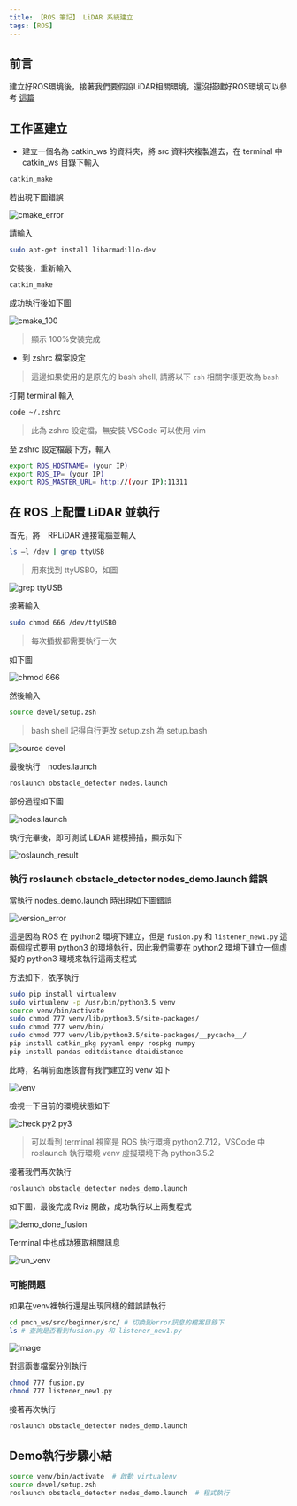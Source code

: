 ```yaml
---
title: 【ROS 筆記】 LiDAR 系統建立
tags: [ROS]
---
```


## 前言

建立好ROS環境後，接著我們要假設LiDAR相關環境，還沒搭建好ROS環境可以參考 [這篇](https://joechang0113.github.io//2019/12/23/Ubuntu-build-ROS/)

## 工作區建立

* 建立一個名為 catkin_ws 的資料夾，將 src 資料夾複製進去，在 terminal 中 catkin_ws 目錄下輸入

``` bash
catkin_make
```

若出現下圖錯誤

![cmake_error](https://i.imgur.com/kXS3SIN.png)

請輸入

``` bash
sudo apt-get install libarmadillo-dev
```

安裝後，重新輸入

``` bash
catkin_make
```

成功執行後如下圖

![cmake_100](https://i.imgur.com/jQ1GHTc.png)

> 顯示 100%安裝完成

* 到 zshrc 檔案設定

> 這邊如果使用的是原先的 bash shell, 請將以下 `zsh` 相關字樣更改為 `bash`

打開 terminal 輸入

``` bash
code ~/.zshrc
```

> 此為 zshrc 設定檔，無安裝 VSCode 可以使用 vim

至 zshrc 設定檔最下方，輸入

``` bash
export ROS_HOSTNAME= (your IP)
export ROS_IP= (your IP)
export ROS_MASTER_URL= http://(your IP):11311
```

## 在 ROS 上配置 LiDAR 並執行

首先，將　RPLiDAR 連接電腦並輸入

``` bash
ls –l /dev | grep ttyUSB
```

> 用來找到 ttyUSB0，如圖

![grep ttyUSB](https://i.imgur.com/Ytptgw3.png)

接著輸入

``` bash
sudo chmod 666 /dev/ttyUSB0
```

> 每次插拔都需要執行一次

如下圖

![chmod 666](https://i.imgur.com/aulBvmC.png)

然後輸入

``` bash
source devel/setup.zsh
```

> bash shell 記得自行更改 setup.zsh 為 setup.bash

![source devel](https://i.imgur.com/XYW8PD8.png)

最後執行　nodes.launch

``` bash
roslaunch obstacle_detector nodes.launch
```

部份過程如下圖

![nodes.launch](https://i.imgur.com/5cpN082.png)

執行完畢後，即可測試 LiDAR 建模掃描，顯示如下

![roslaunch_result](https://i.imgur.com/f3eW1hy.png)

### 執行 roslaunch obstacle_detector nodes_demo.launch 錯誤

當執行 nodes_demo.launch 時出現如下圖錯誤

![version_error](https://i.imgur.com/ePn8RvM.jpg)

這是因為 ROS 在 python2 環境下建立，但是 `fusion.py` 和 `listener_new1.py` 這兩個程式要用 python3 的環境執行，因此我們需要在 python2 環境下建立一個虛擬的 python3 環境來執行這兩支程式

方法如下，依序執行

``` bash
sudo pip install virtualenv
sudo virtualenv -p /usr/bin/python3.5 venv
source venv/bin/activate
sudo chmod 777 venv/lib/python3.5/site-packages/
sudo chmod 777 venv/bin/
sudo chmod 777 venv/lib/python3.5/site-packages/__pycache__/
pip install catkin_pkg pyyaml empy rospkg numpy
pip install pandas editdistance dtaidistance
```

此時，名稱前面應該會有我們建立的 venv 如下

![venv](https://i.imgur.com/BKg0PFK.png)

檢視一下目前的環境狀態如下

![check py2 py3](https://i.imgur.com/3jHWBGc.jpg)

> 可以看到 terminal 視窗是 ROS 執行環境 python2.7.12，VSCode 中 roslaunch 執行環境 venv 虛擬環境下為 python3.5.2

接著我們再次執行

``` bash
roslaunch obstacle_detector nodes_demo.launch
```

如下圖，最後完成 Rviz 開啟，成功執行以上兩隻程式

![demo_done_fusion](https://i.imgur.com/bKPrG40.png)

Terminal 中也成功獲取相關訊息

![run_venv](https://i.imgur.com/MvKcFnC.png)

### 可能問題

如果在venv裡執行還是出現同樣的錯誤請執行

``` bash
cd pmcn_ws/src/beginner/src/ # 切換到error訊息的檔案目錄下
ls # 查詢是否看到fusion.py 和 listener_new1.py
```

![Image](https://i.imgur.com/C1Qr4GT.png)

對這兩隻檔案分別執行

``` BASH
chmod 777 fusion.py
chmod 777 listener_new1.py
```

接著再次執行

``` BASH
roslaunch obstacle_detector nodes_demo.launch
```

## Demo執行步驟小結

``` bash
source venv/bin/activate  # 啟動 virtualenv
source devel/setup.zsh
roslaunch obstacle_detector nodes_demo.launch  # 程式執行
```
